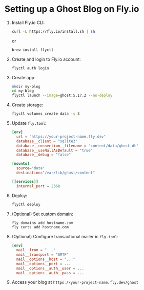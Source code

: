 # Setting up a Ghost Blog on Fly.io

1. Install Fly.io CLI:
   ```bash
   curl -L https://fly.io/install.sh | sh
   ```
   or
   ```bash
   brew install flyctl
   ```

2. Create and login to Fly.io account:
   ```bash
   flyctl auth login
   ```

3. Create app:
   ```bash
   mkdir my-blog
   cd my-blog
   flyctl launch --image=ghost:5.17.2 --no-deploy
   ```

4. Create storage:
   ```bash
   flyctl volumes create data -s 3
   ```

5. Update `fly.toml`:
   ```toml
   [env]
     url = "https://your-project-name.fly.dev"
     database__client = "sqlite3"
     database__connection__filename = "content/data/ghost.db"
     database__useNullAsDefault = "true"
     database__debug = "false"
   
   [mounts]
     source="data"
     destination="/var/lib/ghost/content"

   [[services]]
     internal_port = 2368
   ```

6. Deploy:
   ```bash
   flyctl deploy
   ```

7. (Optional) Set custom domain:
   ```bash
   fly domains add hostname.com
   fly certs add hostname.com
   ```

8. (Optional) Configure transactional mailer in `fly.toml`:
   ```toml
   [env]
     mail__from = "..."
     mail__transport = "SMTP"
     mail__options__host = "..."
     mail__options__port = ...
     mail__options__auth__user = ...
     mail__options__auth__pass = ...
   ```

9. Access your blog at `https://your-project-name.fly.dev/ghost`
